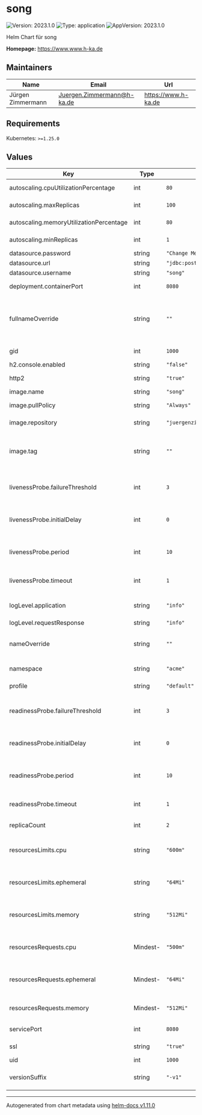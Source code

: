 # song

![Version: 2023.1.0](https://img.shields.io/badge/Version-2023.1.0-informational?style=flat-square) ![Type: application](https://img.shields.io/badge/Type-application-informational?style=flat-square) ![AppVersion: 2023.1.0](https://img.shields.io/badge/AppVersion-2023.1.0-informational?style=flat-square)

Helm Chart für song

**Homepage:** <https://www.www.h-ka.de>

## Maintainers

| Name | Email | Url |
| ---- | ------ | --- |
| Jürgen Zimmermann | <Juergen.Zimmermann@h-ka.de> | <https://www.h-ka.de> |

## Requirements

Kubernetes: `>=1.25.0`

## Values

| Key | Type | Default | Description |
|-----|------|---------|-------------|
| autoscaling.cpuUtilizationPercentage | int | `80` | Maximale CPU-Auslastung |
| autoscaling.maxReplicas | int | `100` | Maximale Anzahl an Replicas |
| autoscaling.memoryUtilizationPercentage | int | `80` | Maximale RAM-Auslastung |
| autoscaling.minReplicas | int | `1` | Mininmale Anzahl an Replicas |
| datasource.password | string | `"Change Me!"` |  |
| datasource.url | string | `"jdbc:postgresql://localhost/song"` |  |
| datasource.username | string | `"song"` |  |
| deployment.containerPort | int | `8080` | Port innerhalb des Containers |
| fullnameOverride | string | `""` | _Fully Qualified Name (FQN)_ ist defaultmäßig im Chart bei `name` und kann überschrieben werden. |
| gid | int | `1000` | ID der Linux-Gruppe |
| h2.console.enabled | string | `"false"` |  |
| http2 | string | `"true"` | Flag, ob HTTP2 genutzt wird |
| image.name | string | `"song"` | Name des Image |
| image.pullPolicy | string | `"Always"` | Pull-Policy für das Image |
| image.repository | string | `"juergenzimmermann"` | Repository als Präfix beim Image-Namen |
| image.tag | string | `""` | Defaultwert ist im Chart bei `appVersion` und kann überschrieben werden. |
| livenessProbe.failureThreshold | int | `3` | Max. Anzahl an Fehlversuchen bei den Liveness-Proben |
| livenessProbe.initialDelay | int | `0` | Anzahl Sesongn, bis die Probe für Liveness abgesetzt wird |
| livenessProbe.period | int | `10` | periodischer Abstand zwischen den Liveness-Proben in Sesongn |
| livenessProbe.timeout | int | `1` | Timeout für Liveness-Probe in Sesongn |
| logLevel.application | string | `"info"` | Loglevel für song als Umgebungsvariable |
| logLevel.requestResponse | string | `"info"` |  |
| nameOverride | string | `""` | Defaultwert ist im Chart bei `name` und kann überschrieben werden. |
| namespace | string | `"acme"` | Namespace in NOTES.txt |
| profile | string | `"default"` | Profile für Spring als Umgebungsvariable |
| readinessProbe.failureThreshold | int | `3` | Max. Anzahl an Fehlversuchen bei den Readiness-Proben |
| readinessProbe.initialDelay | int | `0` | Anzahl Sesongn, bis die Probe für Readiness abgesetzt wird |
| readinessProbe.period | int | `10` | periodischer Abstand zwischen den Readiness-Proben in Sesongn |
| readinessProbe.timeout | int | `1` | Timeout für Readiness-Probe in Sesongn |
| replicaCount | int | `2` | Anzahl Replica im Pod von Kubernetes |
| resourcesLimits.cpu | string | `"600m"` | Maximalanforderung an CPU-Ressourcen in _millicores_, z.B. `500m` oder `1` |
| resourcesLimits.ephemeral | string | `"64Mi"` | Maximalanforderung an flüchtigen Speicher für z.B. Caching und Logs |
| resourcesLimits.memory | string | `"512Mi"` | Maximalanforderung an Memory-Resourcen als _mebibyte_ Wert |
| resourcesRequests.cpu | Mindest- | `"500m"` | Anforderung an CPU-Ressourcen in _millicores_, z.B. `500m` oder `1` |
| resourcesRequests.ephemeral | Mindest- | `"64Mi"` | Anforderung an flüchtigen Speicher für z.B. Caching und Logs |
| resourcesRequests.memory | Mindest- | `"512Mi"` | Anforderung an Memory-Resourcen als _mebibyte_ Wert |
| servicePort | int | `8080` | Port des Kubernetes-Service |
| ssl | string | `"true"` | Flag, ob TLS genutzt wird |
| uid | int | `1000` | ID des Linux-Users |
| versionSuffix | string | `"-v1"` | Version als Suffix in deployment.yaml für Canary-Releases |

----------------------------------------------
Autogenerated from chart metadata using [helm-docs v1.11.0](https://github.com/norwoodj/helm-docs/releases/v1.11.0)

